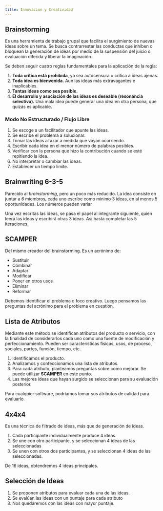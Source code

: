 ```yaml
---
title: Innovacion y Creatividad
---
```


## Brainstorming

Es una herramienta de trabajo grupal que facilita el surgimiento de nuevas ideas sobre un tema. Se busca contrarrestar las conductas que inhiben o bloquean la generación de ideas por medio de la suspensión del juicio o evaluación diferida y liberar la imaginación.

Se deben seguir cuatro reglas fundamentales para la aplicación de la regla:

1. **Toda crítica está prohibida**, ya sea autocensura o critica a ideas ajenas.
2. **Toda idea es bienvenida.** Aun las ideas más extravagantes e inaplicables.
3. **Tantas ideas como sea posible.**
4. **El desarrollo y asociación de las ideas es deseable (resonancia selectiva).** Una mala idea puede generar una idea en otra persona, que quizás es aplicable.

### Modo No Estructurado / Flujo Libre

1. Se escoge a un facilitador que apunte las ideas.
2. Se escribe el problema a solucionar.
3. Tomar las ideas al azar a medida que vayan ocurriendo.
4. Escribir cada idea en el menor número de palabras posibles.
5. Verificar con la persona que hizo la contribución cuando se esté repitiendo la idea.
6. No interpretar o cambiar las ideas.
7. Establecer un tiempo límite.

## Brainwriting 6-3-5

Parecido al *brainstorming*, pero un poco más reducido. La idea consiste en juntar a 6 miembros, cada uno escribe como mínimo 3 ideas, en al menos 5 oportunidades. Los números pueden variar

Una vez escritas las ideas, se pasa el papel al integrante siguiente, quien leerá las ideas y escribirá otras 3 ideas. Así hasta completar las 5 iteraciones.

## SCAMPER

Del mismo creador del brainstorming. Es un acrónimo de:

- Sustituir
- Combinar
- Adaptar
- Modificar
- Poner en otros usos
- Eliminar
- Reformar

Debemos identificar el problema o foco creativo. Luego pensamos las preguntas del acrónimo para el problema en cuestión.

## Lista de Atributos

Mediante este método se identifican atributos del producto o servicio, con la finalidad de considerarlos cada uno como una fuente de modificación y perfeccionamiento. Pueden ser características físicas, usos, de proceso, sociales, partes, función, tiempo, etc.

1. Identificamos el producto.
2. Analizamos y confeccionamos una lista de atributos.
3. Para cada atributo, planteamos preguntas sobre como mejorar. Se puede utilizar **SCAMPER** en este punto.
4. Las mejores ideas que hayan surgido se seleccionan para su evaluación posterior.

Para cualquier software, podríamos tomar sus atributos de calidad para evaluarlo.

## 4x4x4

Es una técnica de filtrado de ideas, más que de generación de ideas.

1. Cada participante individualmente produce 4 ideas.
2. Se une con otro participante, y se seleccionan 4 ideas de las seleccionadas
3. Se unen con otros dos participantes, y se seleccionan 4 ideas de las seleccionadas.

De 16 ideas, obtendremos 4 ideas principales.

## Selección de Ideas

1. Se proponen atributos para evaluar cada una de las ideas.
2. Se evalúan las ideas con un puntaje para cada atributo
3. Nos quedaremos con las ideas con mayor puntaje.
